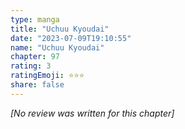 ```yaml
---
type: manga
title: "Uchuu Kyoudai"
date: "2023-07-09T19:10:55"
name: "Uchuu Kyoudai"
chapter: 97
rating: 3
ratingEmoji: ⭐️⭐️⭐️
share: false
---
```


*[No review was written for this chapter]*

